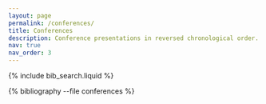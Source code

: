 ```yaml
---
layout: page
permalink: /conferences/
title: Conferences
description: Conference presentations in reversed chronological order.
nav: true
nav_order: 3
---
```


<!-- _pages/conferences.md -->

<!-- Bibsearch Feature -->

{% include bib_search.liquid %}

<div class="publications">

{% bibliography --file conferences %}

</div>
